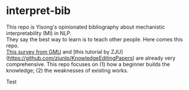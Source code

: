 # interpret-bib
This repo is Yisong's opinionated bibliography about mechanistic interpretability (MI) in NLP. \
They say the best way to learn is to teach other people. Here comes this repo. \
[This survey from GMU](https://github.com/Dakingrai/awesome-mechanistic-interpretability-lm-papers) and [this tutorial by ZJU] (https://github.com/zjunlp/KnowledgeEditingPapers) are already very comprehensive. This repo focuses on (1) how a beginner builds the knowledge; (2) the weaknesses of existing works. 

Test

